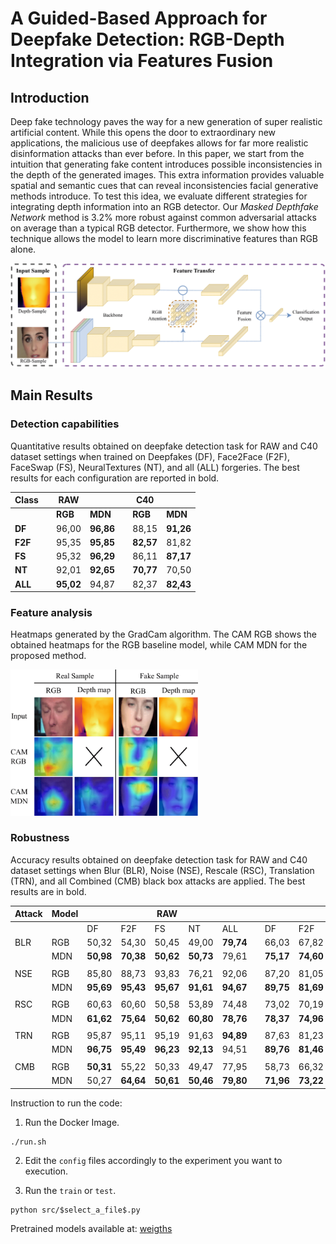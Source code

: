 # A Guided-Based Approach for Deepfake Detection: RGB-Depth Integration via Features Fusion

## Introduction
Deep fake technology paves the way for a new generation of super realistic artificial content. While this opens the door to extraordinary new applications, the malicious use of deepfakes allows for far more realistic disinformation attacks than ever before. In this paper, we start from the intuition that generating fake content introduces possible inconsistencies in the depth of the generated images. This extra information provides valuable spatial and semantic cues that can reveal inconsistencies facial generative methods introduce. To test this idea, we evaluate different strategies for integrating depth information into an RGB detector. Our *Masked Depthfake Network* method is 3.2% more robust against common adversarial attacks on average than a typical RGB detector. Furthermore, we show how this technique allows the model to learn more discriminative features than RGB alone.

<img src="https://github.com/gleporoni/rgbd-depthfake/blob/5e2b9bab1af4a1d1bc60e4e123f6dd1e062eafac/doc/DepthFake_2-1.png" width="900">

## Main Results
### Detection capabilities
Quantitative results obtained on deepfake detection task for RAW and C40 dataset settings when trained on Deepfakes (DF), Face2Face (F2F), FaceSwap (FS), NeuralTextures (NT), and all (ALL) forgeries. The best results for each configuration are reported in bold.

| Class   |  | RAW        |            | | C40        |            |
|---------|--|------------|------------|-|------------|------------|
|         |  | **RGB**    | **MDN**    | | **RGB**    | **MDN**    |
| **DF**  |  | 96,00      | **96,86**  | | 88,15      | **91,26**  |
| **F2F** |  | 95,35      | **95,85**  | | **82,57**  | 81,82      |
| **FS**  |  | 95,32      | **96,29**  | | 86,11      | **87,17**  |
| **NT**  |  | 92,01      | **92,65**  | | **70,77**  | 70,50      |
| **ALL** |  | **95,02**  | 94,87      | | 82,37      | **82,43**  |

### Feature analysis
Heatmaps generated by the GradCam algorithm. The CAM RGB shows the obtained heatmaps for the RGB baseline model, while CAM MDN for the proposed method.

<img src="https://github.com/gleporoni/rgbd-depthfake/blob/e0224b6f1fedeb277743276322425dfe477bcde4/doc/depthfake3-1.png" width="300">

### Robustness
Accuracy results obtained on deepfake detection task for RAW and C40 dataset settings when  Blur (BLR), Noise (NSE), Rescale (RSC), Translation (TRN), and all Combined (CMB) black box attacks are applied. The best results are in bold.

| Attack | Model |            |            | RAW        |            |            | |            |            | C40        |            |           |
|--------|-------|------------|------------|------------|------------|------------|-|------------|------------|------------|------------|-----------|
|        |       | DF         | F2F        | FS         | NT         | ALL        | | DF         | F2F        | FS         | NT         | ALL       |
| BLR    | RGB   | 50,32      | 54,30      | 50,45      | 49,00      | **79,74**  | | 66,03      | 67,82      | 58,02      | **56,00**  | 79,27     |
|        | MDN   | **50,98**  | **70,38**  | **50,62**  | **50,73**  | 79,61      | | **75,17**  | **74,60**  | **71,92**  | 49,70      | **79,90** |
|        |       |            |            |            |            |            | |            |            |            |            |           |
| NSE    | RGB   | 85,80      | 88,73      | 93,83      | 76,21      | 92,06      | | 87,20      | 81,05      | 85,57      | 62,00      | 81,41     | 
|        | MDN   | **95,69**  | **95,43**  | **95,67**  | **91,61**  | **94,67**  | | **89,75**  | **81,69**  | **86,86**  | **70,65**  | **82,00** |    
|        |       |            |            |            |            |            | |            |            |            |            |           |
| RSC    | RGB   | 60,63      | 60,60      | 50,58      | 53,89      | 74,48      | | 73,02      | 70,19      | 64,67      | **57,18**  | 80,11     | 
|        | MDN   | **61,62**  | **75,64**  |  **50,62** | **60,80**  | **78,76**  | | **78,37**  | **74,96**  | **76,59**  | 50,46      | **80,38** |   
|        |       |            |            |            |            |            | |            |            |            |            |           |
| TRN    | RGB   | 95,87      | 95,11      | 95,19      | 91,63      | **94,89**  | | 87,63      | 81,23      | 84,83      | **70,13**  | 81,07     |   
|        | MDN   | **96,75**  | **95,49**  | **96,23**  | **92,13**  | 94,51      | | **89,76**  | **81,46**  | **86,24**  | 69,81      | **81,82** |   
|        |       |            |            |            |            |            | |            |            |            |            |           |
| CMB    | RGB   | **50,31**  | 55,22      | 50,33      | 49,47      | 77,95      | | 58,73      | 66,32      | 55,75      | **50,71**  | 79,67     |    
|        | MDN   | 50,27      | **64,64**  | **50,61**  | **50,46**  | **79,80**  | | **71,96**  | **73,22**  | **65,96**  | 49,52      | **79,80** |    


Instruction to run the code:

1. Run the Docker Image.
```
./run.sh
```

2. Edit the ```config``` files accordingly to the experiment you want to execution. 

3. Run the ```train``` or ```test```.
```
python src/$select_a_file$.py
```

Pretrained models available at: [weigths](https://drive.google.com/drive/folders/193iP4iZiQivgZ7WOROoHkmQ1TAu-LaH_?usp=share_link)
# 
